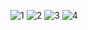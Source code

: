 ![1](https://user-images.githubusercontent.com/75548742/133905433-bfd17b84-3836-454e-a289-8d671be6ded9.jpg)
![2](https://user-images.githubusercontent.com/75548742/133905469-2c38d4a7-b9a2-4553-a5f5-65f434370e84.jpg)
![3](https://user-images.githubusercontent.com/75548742/133905484-af2f3efa-df54-4d48-be46-9e12067a9dca.jpg)
![4](https://user-images.githubusercontent.com/75548742/133905530-18b3cc76-18e6-4f6a-b98d-1d610aa05847.jpg)
